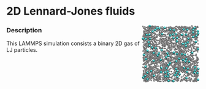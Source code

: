 # 2D Lennard-Jones fluids

<img align="right" width="30%" src="2D-lj.jpg">

### Description

This LAMMPS simulation consists a binary 2D gas of LJ particles.